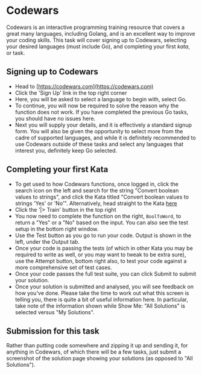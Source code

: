 # Codewars

Codewars is an interactive programming training resource that covers a great many languages, including Golang, and is an excellent way to improve your coding skills. This task will cover signing up to Codewars, selecting your desired languages (must include Go), and completing your first _kata_, or task. 

## Signing up to Codewars

- Head to [https://codewars.com](https://codewars.com)
- Click the 'Sign Up' link in the top right corner
- Here, you will be asked to select a language to begin with, select Go.
- To continue, you will now be required to solve the reason why the function does not work. If you have completed the previous Go tasks, you should have no issues here.
- Next you will supply your details, and it is effectively a standard signup form. You will also be given the opportunity to select more from the cadre of supported languages, and while it is definitely recommended to use Codewars outside of these tasks and select any languages that interest you, definitely keep Go selected.

## Completing your first Kata

- To get used to how Codewars functions, once logged in, click the search icon on the left and search for the string "Convert boolean values to strings", and click the Kata titled "Convert boolean values to strings 'Yes' or 'No'". Alternatively, head straight to the Kata [here](https://www.codewars.com/kata/53369039d7ab3ac506000467)
- Click the '|> Train' button in the top right
- You now need to complete the function on the right, `BoolToWord`, to return a "Yes" or a "No" based on the input. You can also see the test setup in the bottom right window.
- Use the Test button as you go to run your code. Output is shown in the left, under the Output tab.
- Once your code is passing the tests (of which in other Kata you may be required to write as well, or you may want to tweak to be extra sure), use the Attempt button, bottom right also, to test your code against a more comprehensive set of test cases.
- Once your code passes the full test suite, you can click Submit to submit your solution.
- Once your solution is submitted and analysed, you will see feedback on how you've done. Please take the time to work out what this screen is telling you, there is quite a bit of useful information here. In particular, take note of the information shown while Show Me: "All Solutions" is selected versus "My Solutions".

## Submission for this task

Rather than putting code somewhere and zipping it up and sending it, for anything in Codewars, of which there will be a few tasks, just submit a screenshot of the solution page showing your solutions (as opposed to "All Solutions").
